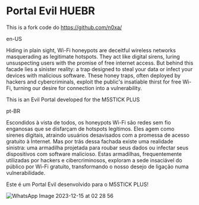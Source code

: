 # Portal Evil HUEBR
This is a fork code do https://github.com/n0xa/

en-US

Hiding in plain sight, Wi-Fi honeypots are deceitful wireless networks masquerading as legitimate hotspots. They act like digital sirens, luring unsuspecting users with the promise of free internet access. But behind this facade lies a sinister reality: a trap designed to steal your data or infect your devices with malicious software. These honey traps, often deployed by hackers and cybercriminals, exploit the public's insatiable thirst for free Wi-Fi, turning our desire for connection into a vulnerability.

This is an Evil Portal developed for the M5STICK PLUS

pt-BR

Escondidos à vista de todos, os honeypots Wi-Fi são redes sem fio enganosas que se disfarçam de hotspots legítimos. Eles agem como sirenes digitais, atraindo usuários desavisados com a promessa de acesso gratuito à Internet. Mas por trás dessa fachada existe uma realidade sinistra: uma armadilha projetada para roubar seus dados ou infectar seus dispositivos com software malicioso. Estas armadilhas, frequentemente utilizadas por hackers e cibercriminosos, exploram a sede insaciável do público por Wi-Fi gratuito, transformando o nosso desejo de ligação numa vulnerabilidade.

Este é um Portal Evil desenvolvido para o M5STICK PLUS!

![WhatsApp Image 2023-12-15 at 02 28 56](https://github.com/raphntc/Portal-Evil-HUEBR/assets/112436208/a3369115-f965-43ab-a334-99518f61ab5e)

